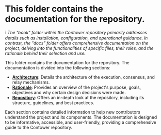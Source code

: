 # This folder contains the documentation for the repository.

❕
_The "book" folder within the Contower repository primarily addresses details such as installation, configuration, and operational guidance. In contrast, the "docs" folder offers comprehensive documentation on the project, delving into the functionalities of specific files, their roles, and the rationale behind their selection and use._

This folder contains the documentation for the repository. The documentation is divided into the following sections:

-   [**Architecture**](./architecture/): Details the architecture of the execution, consensus, and relay mechanisms.
-   [**Rationale**](./rationale/): Provides an overview of the project's purpose, goals, objectives and why certain design decisions were made.
-   [**Repository**](./repo/): Offers an in-depth look at the repository, including its structure, guidelines, and best practices.

Each section contains detailed information to help new contributors understand the project and its components. The documentation is designed to be informative, accessible, and user-friendly, providing a comprehensive guide to the Contower repository.
